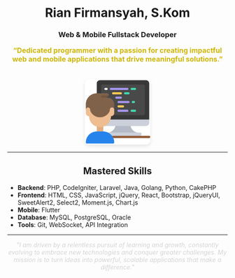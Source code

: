 <div align="center">

# Rian Firmansyah, S.Kom

### Web & Mobile Fullstack Developer

<p style="font-size: 16px; font-weight: bold; color: #ceb607;">
“Dedicated programmer with a passion for creating impactful web and mobile applications that drive meaningful solutions.”
</p>

<img src="programmer.png" alt="Skills Mastered" width="150" style="border-radius: 10px; box-shadow: 0px 4px 8px rgba(0, 0, 0, 0.1); margin-top: 20px;"/>

---

## **Mastered Skills**

</div>

- **Backend**: PHP, CodeIgniter, Laravel, Java, Golang, Python, CakePHP
- **Frontend**: HTML, CSS, JavaScript, jQuery, React, Bootstrap, jQueryUI, SweetAlert2, Select2, Moment.js, Chart.js
- **Mobile**: Flutter
- **Database**: MySQL, PostgreSQL, Oracle
- **Tools**: Git, WebSocket, API Integration

---

<div align="center" style="font-style: italic; color: #d5d4d2;">
"I am driven by a relentless pursuit of learning and growth, constantly evolving to embrace new technologies and conquer greater challenges. My mission is to turn ideas into powerful, scalable applications that make a difference."
</div>
